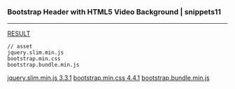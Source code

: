 ### Bootstrap Header with HTML5 Video Background | snippets11
---



[RESULT](https://jsfiddle.net/StartBootstrap/enajc82d/)

[]()
[]()
[]()




```
// asset
jquery.slim.min.js
bootstrap.min.css
bootstrap.bundle.min.js
```

[jquery.slim.min.js 3.3.1](https://code.jquery.com/jquery-3.3.1.slim.min.js)
[bootstrap.min.css 4.4.1](https://maxcdn.bootstrapcdn.com/bootstrap/4.4.1/css/bootstrap.min.css)
[bootstrap.bundle.min.js]()



```
```

